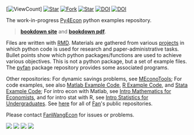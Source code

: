 [![ViewCount](https://views.whatilearened.today/views/github/FanWangEcon/Py4Econ.svg)]  [![Star](https://img.shields.io/github/stars/fanwangecon/Py4Econ?style=social)](https://github.com/FanWangEcon/Py4Econ/stargazers) [![Fork](https://img.shields.io/github/forks/fanwangecon/Py4Econ?style=social)](https://github.com/FanWangEcon/Py4Econ/network/members) [![Star](https://img.shields.io/github/watchers/fanwangecon/Py4Econ?style=social)](https://github.com/FanWangEcon/Py4Econ/watchers) [![DOI](https://zenodo.org/badge/257089896.svg)](https://zenodo.org/badge/latestdoi/257089896) [![DOI](https://zenodo.org/badge/320403946.svg)](https://zenodo.org/badge/latestdoi/320403946)

The work-in-progress [Py4Econ](https://github.com/FanWangEcon/Py4Econ) python examples repository.

> [**bookdown site**](https://fanwangecon.github.io/Py4Econ/bookdown) and [**bookdown pdf**](https://fanwangecon.github.io/Py4Econ/bookdown/Data-Structures-and-Cloud-Services-with-Python.pdf).

Files are written with [RMD](https://rmarkdown.rstudio.com/). Materials are gathered from various [projects](https://fanwangecon.github.io/research) in which python code is used for research and paper-administrative tasks. Bullet points show which python packages/functions are used to achieve various objectives. This is not a python package, but a set of example files. The [pyfan](https://pyfan.readthedocs.io/en/latest/) package repository provides some associated programs.

Other repositories: For dynamic savings problems, see [MEconoTools](https://fanwangecon.github.io/MEconTools/); For code examples, see also [Matlab Example Code](https://fanwangecon.github.io/M4Econ/),  [R Example Code](https://fanwangecon.github.io/R4Econ/), and [Stata Example Code](https://fanwangecon.github.io/Stata4Econ/); For intro econ with Matlab, see [Intro Mathematics for Economists](https://fanwangecon.github.io/Math4Econ/), and for intro stat with R, see [Intro Statistics for Undergraduates](https://fanwangecon.github.io/Stat4Econ/). See [here](https://github.com/FanWangEcon) for all of [Fan](https://fanwangecon.github.io/)'s public repositories.

Please contact [FanWangEcon](https://fanwangecon.github.io/) for issues or problems.

[![](https://img.shields.io/github/last-commit/fanwangecon/Py4Econ)](https://github.com/FanWangEcon/Py4Econ/commits/master) [![](https://img.shields.io/github/commit-activity/m/fanwangecon/Py4Econ)](https://github.com/FanWangEcon/Py4Econ/graphs/commit-activity) [![](https://img.shields.io/github/issues/fanwangecon/Py4Econ)](https://github.com/FanWangEcon/Py4Econ/issues) [![](https://img.shields.io/github/issues-pr/fanwangecon/Py4Econ)](https://github.com/FanWangEcon/Py4Econ/pulls)
